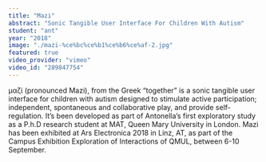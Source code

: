 ```yaml
---
title: "Mazi"
abstract: "Sonic Tangible User Interface For Children With Autism"
student: "ant"
year: "2018"
image: "./mazi-%ce%bc%ce%b1%ce%b6%ce%af-2.jpg"
featured: true
video_provider: "vimeo"
video_id: "289847754"
---
```

μαζί (pronounced Mazi), from the Greek “together” is a sonic tangible user interface for children with autism designed to stimulate active participation; independent, spontaneous and collaborative play, and provide self-regulation. It’s been developed as part of Antonella’s first exploratory study as a P.h.D research student at MAT, Queen Mary University in London.
Mazi has been exhibited at Ars Electronica 2018 in Linz, AT, as part of the Campus Exhibition Exploration of Interactions of QMUL, between 6-10 September.